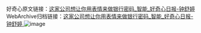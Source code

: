 好奇心原文链接：[这家公司想让你用表情来做银行密码_智能_好奇心日报-钟舒婷 ](https://www.qdaily.com/articles/10876.html)
WebArchive归档链接：[这家公司想让你用表情来做银行密码_智能_好奇心日报-钟舒婷 ](http://web.archive.org/web/20190623163317/https://www.qdaily.com/articles/10876.html)
![image](http://ww3.sinaimg.cn/large/007d5XDply1g3wccooe3jj30u02v84p7)
